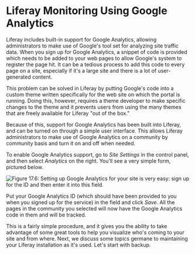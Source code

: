 # Liferay Monitoring Using Google Analytics

Liferay includes built-in support for Google Analytics, allowing administrators
to make use of Google's tool set for analyzing site traffic data. When you sign
up for Google Analytics, a snippet of code is provided which needs to be added
to your web pages to allow Google's system to register the page hit. It can be a
tedious process to add this code to every page on a site, especially if it's a
large site and there is a lot of user-generated content.

This problem can be solved in Liferay by putting Google's code into a custom
theme written specifically for the web site on which the portal is running.
Doing this, however, requires a theme developer to make specific changes to the
theme and it prevents users from using the many themes that are freely available
for Liferay "out of the box."

Because of this, support for Google Analytics has been built into Liferay, and
can be turned on through a simple user interface. This allows Liferay
administrators to make use of Google Analytics on a community by community basis
and turn it on and off when needed.

To enable Google Analytics support, go to *Site Settings* in the control panel,
and then select *Analytics* on the right. You'll see a very simple form,
pictured below. 

![Figure 17.6: Setting up Google Analytics for your site is very easy: sign up
for the ID and then enter it into this field.
](../../images/maintaining-google-analytics.png)

Put your Google Analytics ID (which should have been provided to you when you
signed up for the service) in the field and click *Save*. All the pages in the
community you selected will now have the Google Analytics code in them and will
be tracked. 

This is a fairly simple procedure, and it gives you the ability to take
advantage of some great tools to help you visualize who's coming to your site
and from where. Next, we discuss some topics germane to maintaining your Liferay
installation as it's used. Let's start with backup.
